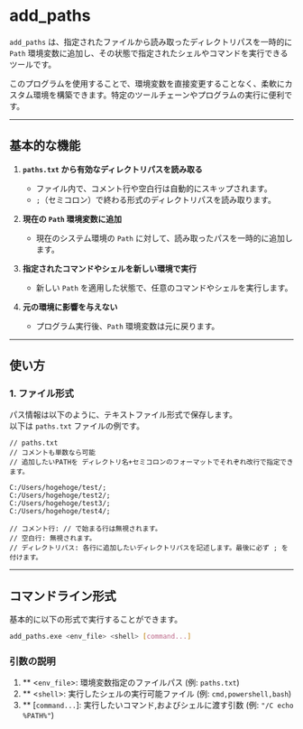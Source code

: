 # add_paths

`add_paths` は、指定されたファイルから読み取ったディレクトリパスを一時的に `Path` 環境変数に追加し、その状態で指定されたシェルやコマンドを実行できるツールです。

このプログラムを使用することで、環境変数を直接変更することなく、柔軟にカスタム環境を構築できます。特定のツールチェーンやプログラムの実行に便利です。

---

## 基本的な機能

1. **`paths.txt` から有効なディレクトリパスを読み取る**
   - ファイル内で、コメント行や空白行は自動的にスキップされます。
   - `;`（セミコロン）で終わる形式のディレクトリパスを読み取ります。

2. **現在の `Path` 環境変数に追加**
   - 現在のシステム環境の `Path` に対して、読み取ったパスを一時的に追加します。

3. **指定されたコマンドやシェルを新しい環境で実行**
   - 新しい `Path` を適用した状態で、任意のコマンドやシェルを実行します。

4. **元の環境に影響を与えない**
   - プログラム実行後、`Path` 環境変数は元に戻ります。

---

## 使い方

### 1. ファイル形式
パス情報は以下のように、テキストファイル形式で保存します。  
以下は `paths.txt` ファイルの例です。

```plaintext
// paths.txt
// コメントも単数なら可能
// 追加したいPATHを ディレクトリ名+セミコロンのフォーマットでそれぞれ改行で指定できます。

C:/Users/hogehoge/test/;
C:/Users/hogehoge/test2/;
C:/Users/hogehoge/test3/;
C:/Users/hogehoge/test4/;

// コメント行: // で始まる行は無視されます。
// 空白行: 無視されます。
// ディレクトリパス: 各行に追加したいディレクトリパスを記述します。最後に必ず ; を付けます。
```

--- 

## コマンドライン形式
基本的に以下の形式で実行することができます。

```bash
add_paths.exe <env_file> <shell> [command...]
```
### 引数の説明

1. ** <`env_file`>: 環境変数指定のファイルパス (例: `paths.txt`)
2. ** <`shell`>: 実行したシェルの実行可能ファイル (例: `cmd,powershell,bash`)
3. ** [`command...`]: 実行したいコマンド,およびシェルに渡す引数 (例: `"/C echo %PATH%"`)


